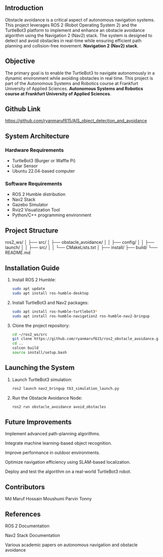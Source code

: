 ## Introduction
Obstacle avoidance is a critical aspect of autonomous navigation systems. This project leverages ROS 2 (Robot Operating System 2) and the TurtleBot3 platform to implement and enhance an obstacle avoidance algorithm using the Navigation 2 (Nav2) stack. The system is designed to detect and avoid obstacles in real-time while ensuring efficient path planning and collision-free movement. **Navigation 2 (Nav2) stack**.

## Objective
The primary goal is to enable the TurtleBot3 to navigate autonomously in a dynamic environment while avoiding obstacles in real time. This project is part of the Autonomous Systems and Robotics course at Frankfurt University of Applied Sciences.
**Autonomous Systems and Robotics course at Frankfurt University of Applied Sciences**.
## Github Link
https://github.com/ryanmaruf615/AIS_object_detection_and_avoidance

## System Architecture

### Hardware Requirements
- TurtleBot3 (Burger or Waffle Pi)
- Lidar Sensor
- Ubuntu 22.04-based computer

### Software Requirements
- ROS 2 Humble distribution
- Nav2 Stack
- Gazebo Simulator
- Rviz2 Visualization Tool
- Python/C++ programming environment

## Project Structure
ros2_ws/
│
├── src/
│   ├── obstacle_avoidance/
│   │   ├── config/
│   │   ├── launch/
│   │   ├── src/
│   │   └── CMakeLists.txt
│
├── install/
├── build/
└── README.md

## Installation Guide

1. Install ROS 2 Humble:
   ```bash
   sudo apt update
   sudo apt install ros-humble-desktop
2. Install TurtleBot3 and Nav2 packages:
   ```bash
   sudo apt install ros-humble-turtlebot3*
   sudo apt install ros-humble-navigation2 ros-humble-nav2-bringup

4. Clone the project repository:
   ```bash
   cd ~/ros2_ws/src
   git clone https://github.com/ryanmaruf615/ros2_obstacle_avoidance.git
   cd ..
   colcon build
   source install/setup.bash

## Launching the System
1. Launch TurtleBot3 simulation:
    ```bash
    ros2 launch nav2_bringup tb3_simulation_launch.py
2. Run the Obstacle Avoidance Node:
    ```bash
    ros2 run obstacle_avoidance avoid_obstacles    
## Future Improvements

Implement advanced path-planning algorithms.

Integrate machine learning-based object recognition.

Improve performance in outdoor environments.

Optimize navigation efficiency using SLAM-based localization.

Deploy and test the algorithm on a real-world TurtleBot3 robot.


## Contributors

Md Maruf Hossain
Moushumi Parvin Tonny

## References

ROS 2 Documentation

Nav2 Stack Documentation

Various academic papers on autonomous navigation and obstacle avoidance
